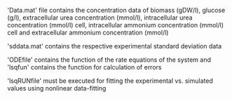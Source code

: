 'Data.mat' file contains the concentration data of biomass (gDW/l), glucose (g/l), extracellular urea concentration (mmol/l), intracellular urea concentration (mmol/l) cell, intracellular ammonium concentration (mmol/l) cell and extracellular ammonium concentration (mmol/l)

'sddata.mat' contains the respective experimental standard deviation data

'ODEfile' contains the function of the rate equations of the system and 'lsqfun' contains the function for calculation of errors 

'lsqRUNfile' must be executed for fitting the experimental vs. simulated values using nonlinear data-fitting
